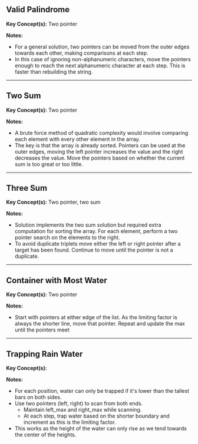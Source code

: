 ## Valid Palindrome

**Key Concept(s):** Two pointer

**Notes:**
- For a general solution, two pointers can be moved from the outer edges towards each other, making comparisons at each step.
- In this case of ignoring non-alphanumeric characters, move the pointers enough to reach the next alphanumeric character at each step. This is faster than rebuilding the string.

---

## Two Sum

**Key Concept(s):** Two pointer

**Notes:**
- A brute force method of quadratic complexity would involve comparing each element with every other element in the array.
- The key is that the array is already sorted. Pointers can be used at the outer edges, moving the left pointer increases the value and the right decreases the value. Move the pointers based on whether the current sum is too great or too little.

---

## Three Sum

**Key Concept(s):** Two pointer, two sum

**Notes:**
- Solution implements the two sum solution but required extra computation for sorting the array. For each element, perform a two pointer search on the elements to the right.
- To avoid duplicate triplets move either the left or right pointer after a target has been found. Continue to move until the pointer is not a duplicate.

---

## Container with Most Water

**Key Concept(s):** Two pointer

**Notes:**
- Start with pointers at either edge of the list. As the limiting factor is always the shorter line, move that pointer. Repeat and update the max until the pointers meet

---

## Trapping Rain Water

**Key Concept(s):** 

**Notes:**
- For each position, water can only be trapped if it's lower than the tallest bars on both sides.
- Use two pointers (left, right) to scan from both ends.
    - Maintain left_max and right_max while scanning.
    - At each step, trap water based on the shorter boundary and increment as this is the limiting factor.
- This works as the height of the water can only rise as we tend towards the center of the heights.
